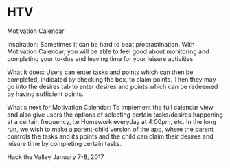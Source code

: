 # HTV
Motivation Calendar

Inspiration:
Sometimes it can be hard to beat procrastination. 
With Motivation Calendar, you will be able to feel good about monitoring and completing your to-dos and leaving time for your leisure activities.

What it does:
Users can enter tasks and points which can then be completed, indicated by checking the box, to claim points. Then they may go into the desires tab to enter desires and points which can be redeemed by having sufficient points.

What's next for Motivation Calendar:
To implement the full calendar view and also give users the options of selecting certain tasks/desires happening at a certain frequency, i.e Homework everyday at 4:00pm, etc. In the long run, we wish to make a parent-child version of the app, where the parent controls the tasks and its points and the child can claim their desires and leisure time by completing certain tasks.

Hack the Valley January 7-8, 2017
